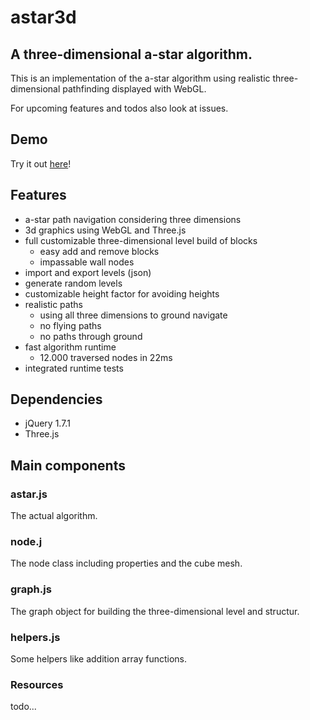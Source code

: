 # astar3d

## A three-dimensional a-star algorithm.
This is an implementation of the a-star algorithm using realistic three-dimensional pathfinding displayed with WebGL.

For upcoming features and todos also look at issues.

## Demo
Try it out [here](http://aeife.github.com/astar3d/app/)!

## Features
* a-star path navigation considering three dimensions
* 3d graphics using WebGL and Three.js 
* full customizable three-dimensional level build of blocks
    * easy add and remove blocks
    * impassable wall nodes
* import and export levels (json)
* generate random levels
* customizable height factor for avoiding heights
* realistic paths
    * using all three dimensions to ground navigate
    * no flying paths
    * no paths through ground
* fast algorithm runtime 
    * 12.000 traversed nodes in 22ms
* integrated runtime tests

## Dependencies
* jQuery 1.7.1
* Three.js

## Main components

### astar.js
The actual algorithm.

### node.j
The node class including properties and the cube mesh.

### graph.js
The graph object for building the three-dimensional level and structur.

### helpers.js
Some helpers like addition array functions.

### Resources
todo...